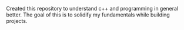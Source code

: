 Created this repository to understand c++ and programming in general better.
The goal of this is to solidify my fundamentals while building projects.